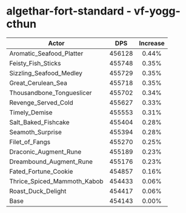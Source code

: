 # algethar-fort-standard - vf-yogg-cthun
| Actor | DPS | Increase |
|---|:---:|:---:|
|Aromatic_Seafood_Platter|456128|0.44%|
|Feisty_Fish_Sticks|455748|0.35%|
|Sizzling_Seafood_Medley|455729|0.35%|
|Great_Cerulean_Sea|455718|0.35%|
|Thousandbone_Tongueslicer|455702|0.34%|
|Revenge_Served_Cold|455627|0.33%|
|Timely_Demise|455553|0.31%|
|Salt_Baked_Fishcake|455404|0.28%|
|Seamoth_Surprise|455394|0.28%|
|Filet_of_Fangs|455270|0.25%|
|Draconic_Augment_Rune|455189|0.23%|
|Dreambound_Augment_Rune|455176|0.23%|
|Fated_Fortune_Cookie|454857|0.16%|
|Thrice_Spiced_Mammoth_Kabob|454433|0.06%|
|Roast_Duck_Delight|454417|0.06%|
|Base|454143|0.00%|
